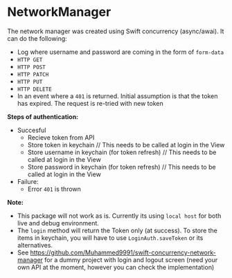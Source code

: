 # NetworkManager

The network manager was created using Swift concurrency (async/awai). It can do the following:
- Log where username and password are coming in the form of `form-data`
- `HTTP GET`
- `HTTP POST`
- `HTTP PATCH`
- `HTTP PUT`
- `HTTP DELETE`
- In an event where a `401` is returned. Initial assumption is that the token has expired. The request is re-tried with new token

**Steps of authentication:**
  - Succesful
     - Recieve token from API
     - Store token in keychain // This needs to be called at login in the View
     - Store username in keychain (for token refresh) // This needs to be called at login in the View
     - Store password in keychain (for token refresh) // This needs to be called at login in the View
  - Failure:
     - Error `401` is thrown


**Note:**

- This package will not work as is. Currently its using `local host` for both live and debug environment. 
- The `login` method will return the Token only (at success). To store the items in keychain, you will have to use `LoginAuth.saveToken` or its alternatives.
- See https://github.com/Muhammed9991/swift-concurrency-network-manager for a dummy project with login and logout screen (need your own API at the moment, however you can check the implementation)
